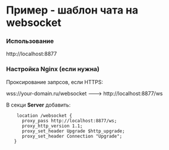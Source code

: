 # Пример - шаблон чата на websocket

### Использование

http://localhost:8877

### Настройка Nginx (если нужна)

Проксирование запрсов, если HTTPS:

wss://your-domain.ru/websocket ---> http://localhost:8877/ws

В секци **Server** добавить:

```
    location /websocket {
      proxy_pass http://localhost:8877/ws;
      proxy_http_version 1.1;
      proxy_set_header Upgrade $http_upgrade;
      proxy_set_header Connection "Upgrade";
   }
```